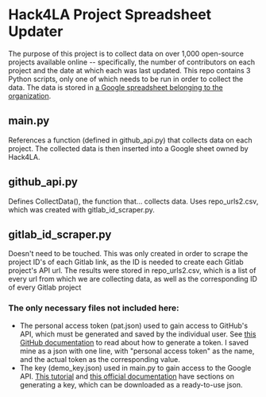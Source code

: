 # Hack4LA Project Spreadsheet Updater
The purpose of this project is to collect data on over 1,000 open-source projects available online -- specifically, the number of contributors on each project and the date at which each was last updated. This repo contains 3 Python scripts, only one of which needs to be run in order to collect the data. The data is stored in [a Google spreadsheet belonging to the organization](https://docs.google.com/spreadsheets/d/1LFResU_pcP5IMwz92dmPQRoKJ4lNa3tvr-_COJiE_hc/edit#gid=0).

## main.py
References a function (defined in github_api.py) that collects data on each project. The collected data is then inserted into a Google sheet owned by Hack4LA.  

## github_api.py
Defines CollectData(), the function that... collects data. Uses repo_urls2.csv, which was created with gitlab_id_scraper.py.  

## gitlab_id_scraper.py
Doesn't need to be touched. This was only created in order to scrape the project ID's of each Gitlab link, as the ID is needed to create each Gitlab project's API url. The results were stored in repo_urls2.csv, which is a list of every url from which we are collecting data, as well as the corresponding ID of every Gitlab project

### The only necessary files not included here: 
- The personal access token (pat.json) used to gain access to GitHub's API, which must be generated and saved by the individual user. See [this GitHub documentation](https://docs.github.com/en/authentication/keeping-your-account-and-data-secure/creating-a-personal-access-token#creating-a-personal-access-token-classic) to read about how to generate a token. I saved mine as a json with one line, with "personal access token" as the name, and the actual token as the corresponding value.
- The key (demo_key.json) used in main.py to gain access to the Google API. [This tutorial](https://www.youtube.com/watch?v=bu5wXjz2KvU) and [this official documentation](https://developers.google.com/docs/api/quickstart/python) have sections on generating a key, which can be downloaded as a ready-to-use json.
